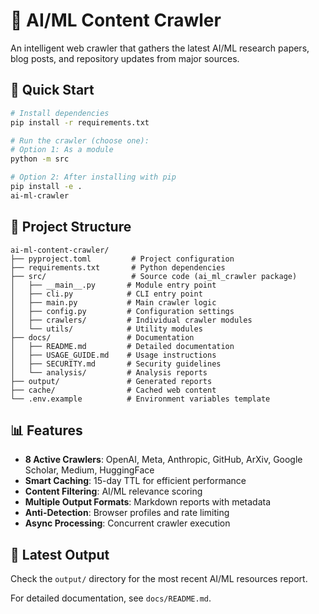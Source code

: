 # 🤖 AI/ML Content Crawler

An intelligent web crawler that gathers the latest AI/ML research papers, blog posts, and repository updates from major sources.

## 🚀 Quick Start

```bash
# Install dependencies
pip install -r requirements.txt

# Run the crawler (choose one):
# Option 1: As a module
python -m src

# Option 2: After installing with pip
pip install -e .
ai-ml-crawler
```

## 📁 Project Structure

```
ai-ml-content-crawler/
├── pyproject.toml         # Project configuration
├── requirements.txt       # Python dependencies
├── src/                   # Source code (ai_ml_crawler package)
│   ├── __main__.py       # Module entry point
│   ├── cli.py            # CLI entry point
│   ├── main.py           # Main crawler logic
│   ├── config.py         # Configuration settings
│   ├── crawlers/         # Individual crawler modules
│   └── utils/            # Utility modules
├── docs/                 # Documentation
│   ├── README.md         # Detailed documentation
│   ├── USAGE_GUIDE.md    # Usage instructions
│   ├── SECURITY.md       # Security guidelines
│   └── analysis/         # Analysis reports
├── output/               # Generated reports
├── cache/                # Cached web content
└── .env.example          # Environment variables template
```

## 📊 Features

- **8 Active Crawlers**: OpenAI, Meta, Anthropic, GitHub, ArXiv, Google Scholar, Medium, HuggingFace
- **Smart Caching**: 15-day TTL for efficient performance
- **Content Filtering**: AI/ML relevance scoring
- **Multiple Output Formats**: Markdown reports with metadata
- **Anti-Detection**: Browser profiles and rate limiting
- **Async Processing**: Concurrent crawler execution

## 📄 Latest Output

Check the `output/` directory for the most recent AI/ML resources report.

For detailed documentation, see `docs/README.md`.
